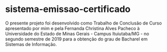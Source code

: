# sistema-emissao-certificado
O presente projeto foi desenvolvido como  Trabalho de Conclusão de Curso apresentado por mim e pela Fernanda Christina Alves Pacheco à Universidade do Estado de Minas Gerais - Campus Ituiutaba/MG - no segundo semestre de 2019 para a obtenção do grau de Bacharel em Sistemas de Informação.
